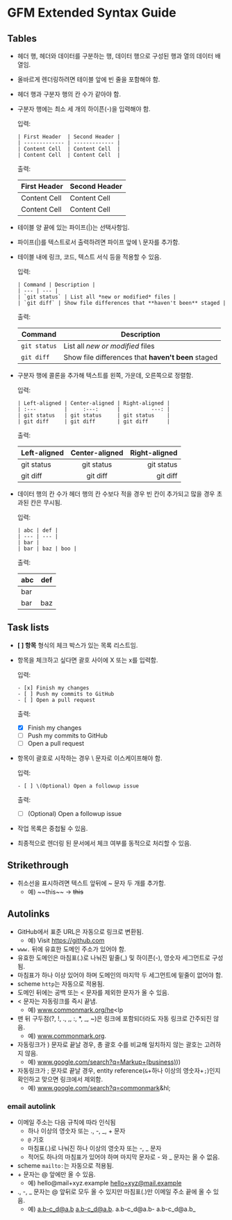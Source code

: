 # GFM Extended Syntax Guide

## Tables

- 헤더 행, 헤더와 데이터를 구분하는 행, 데이터 행으로 구성된 행과 열의 데이터 배열임.
- 올바르게 렌더링하려면 테이블 앞에 빈 줄을 포함해야 함.
- 헤더 행과 구분자 행의 칸 수가 같아야 함.
- 구분자 행에는 최소 세 개의 하이픈(-)을 입력해야 함.
  
  입력:
      
      | First Header  | Second Header |
      | ------------- | ------------- |
      | Content Cell  | Content Cell  |
      | Content Cell  | Content Cell  |
    
  출력:
      
    | First Header  | Second Header |
    | ------------- | ------------- |
    | Content Cell  | Content Cell  |
    | Content Cell  | Content Cell  |
    
- 테이블 양 끝에 있는 파이프(|)는 선택사항임.
- 파이프(|)를 텍스트로서 출력하려면 파이프 앞에 \ 문자를 추가함.
- 테이블 내에 링크, 코드, 텍스트 서식 등을 적용할 수 있음.

  입력:

      | Command | Description |
      | --- | --- |
      | `git status` | List all *new or modified* files |
      | `git diff` | Show file differences that **haven't been** staged |
      
  출력:
  
  | Command | Description |
  | --- | --- |
  | `git status` | List all *new or modified* files |
  | `git diff` | Show file differences that **haven't been** staged |
  
- 구분자 행에 콜론을 추가해 텍스트를 왼쪽, 가운데, 오른쪽으로 정렬함.

  입력:
  
      | Left-aligned | Center-aligned | Right-aligned |
      | :---         |     :---:      |          ---: |
      | git status   | git status     | git status    |
      | git diff     | git diff       | git diff      |
      
  출력:
  
  | Left-aligned | Center-aligned | Right-aligned |
  | :---         |     :---:      |          ---: |
  | git status   | git status     | git status    |
  | git diff     | git diff       | git diff      |
  
- 데이터 행의 칸 수가 헤더 행의 칸 수보다 적을 경우 빈 칸이 추가되고 많을 경우 초과된 칸은 무시됨.

  입력:
  
      | abc | def |
      | --- | --- |
      | bar |
      | bar | baz | boo |
      
  출력:
  
  | abc | def |
  | --- | --- |
  | bar |
  | bar | baz | boo |
  
## Task lists

- **[ ] 항목** 형식의 체크 박스가 있는 목록 리스트임.
- 항목을 체크하고 싶다면 괄호 사이에 X 또는 x를 입력함.
  
  입력:
  
      - [x] Finish my changes
      - [ ] Push my commits to GitHub
      - [ ] Open a pull request
  
  출력:
  
  - [x] Finish my changes
  - [ ] Push my commits to GitHub
  - [ ] Open a pull request

- 항목이 괄호로 시작하는 경우 \ 문자로 이스케이프해야 함.

  입력:
  
      - [ ] \(Optional) Open a followup issue
  
  출력:
  
  - [ ] \(Optional) Open a followup issue

- 작업 목록은 중첩될 수 있음.
- 최종적으로 렌더링 된 문서에서 체크 여부를 동적으로 처리할 수 있음.

## Strikethrough

- 취소선을 표시하려면 텍스트 앞뒤에 ~ 문자 두 개를 추가함.
  - 예) \~\~this\~\~ -> ~~this~~

## Autolinks

- GitHub에서 표준 URL은 자동으로 링크로 변환됨.
  - 예) Visit https://github.com
- `www.` 뒤에 유효한 도메인 주소가 있어야 함.
- 유효한 도메인은 마침표(.)로 나눠진 밑줄(\_) 및 하이픈(-), 영숫자 세그먼트로 구성됨.
- 마침표가 하나 이상 있어야 하며 도메인의 마지막 두 세그먼트에 밑줄이 없어야 함. 
- scheme `http`는 자동으로 적용됨.
- 도메인 뒤에는 공백 또는 < 문자를 제외한 문자가 올 수 있음.
- < 문자는 자동링크를 즉시 끝냄.
  - 예) www.commonmark.org/he<lp
- 맨 뒤 구두점(?, !, ., ,, \:, \*, \_, \~)은 링크에 포함되더라도 자동 링크로 간주되진 않음.
  - 예) www.commonmark.org.
- 자동링크가 ) 문자로 끝날 경우, 총 괄호 수를 비교해 일치하지 않는 괄호는 고려하지 않음.
  - 예) www.google.com/search?q=Markup+(business)))
- 자동링크가 ; 문자로 끝날 경우, entity reference(`&`+하나 이상의 영숫자+`;`)인지 확인하고 맞으면 링크에서 제외함.
  - 예) www.google.com/search?q=commonmark&hl;

### email autolink

- 이메일 주소는 다음 규칙에 따라 인식됨
  - 하나 이상의 영숫자 또는 ., \-, \_, + 문자
  - `@` 기호
  - 마침표(.)로 나눠진 하나 이상의 영숫자 또는 \-, \_ 문자
  - 적어도 하나의 마침표가 있어야 하며 마지막 문자로 \- 와 \_ 문자는 올 수 없음.
- scheme `mailto:`는 자동으로 적용됨.
- \+ 문자는 @ 앞에만 올 수 있음.
  - 예) hello@mail+xyz.example    hello+xyz@mail.example
- ., \-, \_ 문자는 @ 앞뒤로 모두 올 수 있지만 마침표(.)만 이메일 주소 끝에 올 수 있음.
  - 예) a.b-c_d@a.b    a.b-c_d@a.b.    a.b-c_d@a.b-    a.b-c_d@a.b_
